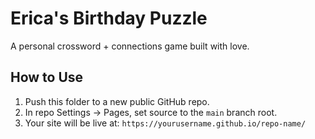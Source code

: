 
# Erica's Birthday Puzzle

A personal crossword + connections game built with love.

## How to Use

1. Push this folder to a new public GitHub repo.
2. In repo Settings → Pages, set source to the `main` branch root.
3. Your site will be live at: `https://yourusername.github.io/repo-name/`
